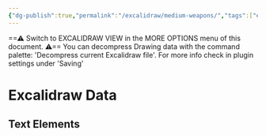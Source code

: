```yaml
---
{"dg-publish":true,"permalink":"/excalidraw/medium-weapons/","tags":["excalidraw"],"created":"2025-01-10T22:55:19.327-05:00","updated":"2025-03-16T01:29:03.738-04:00"}
---
```


==⚠  Switch to EXCALIDRAW VIEW in the MORE OPTIONS menu of this document. ⚠== You can decompress Drawing data with the command palette: 'Decompress current Excalidraw file'. For more info check in plugin settings under 'Saving'


# Excalidraw Data

## Text Elements
